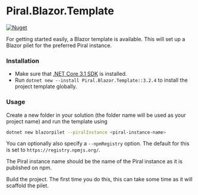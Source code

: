 # Piral.Blazor.Template

<!-- ! Version is "hardcoded" !  -->

[![Nuget](https://img.shields.io/badge/nuget-v3.2.4-blue)](https://www.nuget.org/packages/Piral.Blazor.Template/3.2.4)

For getting started easily, a Blazor template is available. This will set up a Blazor pilet for the preferred Piral instance.

### Installation

- Make sure that [.NET Core 3.1 SDK](https://dotnet.microsoft.com/download/dotnet/3.1) is installed.
- Run `dotnet new --install Piral.Blazor.Template::3.2.4` to install the project template globally.

### Usage

Create a new folder in your solution (the folder name will be used as your project name) and run the template using

```sh
dotnet new blazorpilet --piralInstance <piral-instance-name>
```

You can optionally also specify a `--npmRegistry` option. The default for this is set to `https://registry.npmjs.org/`.

The Piral instance name should be the name of the Piral instance as it is published on npm.

Build the project. The first time you do this, this can take some time as it will scaffold the pilet.
